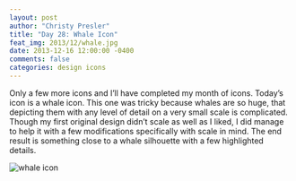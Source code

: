 ```yaml
---
layout: post
author: "Christy Presler"
title: "Day 28: Whale Icon"
feat_img: 2013/12/whale.jpg
date: 2013-12-16 12:00:00 -0400
comments: false
categories: design icons
---
```

Only a few more icons and I’ll have completed my month of icons. Today’s icon is a whale icon. This one was tricky because whales are so huge, that depicting them with any level of detail on a very small scale is complicated. Though my first original design didn’t scale as well as I liked, I did manage to help it with a few modifications specifically with scale in mind. The end result is something close to a whale silhouette with a few highlighted details.

<div class="row">
    <div class="col-sm-6 col-sm-offset-3">
        <img src="{{ site.blog_img_url | prepend: site.url }}{{page.feat_img}}" alt="whale icon" />
    </div>
</div>